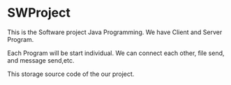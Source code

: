 # SWProject
This is the Software project Java Programming.
We have Client and Server Program.

Each Program will be start individual. We can connect each other, file send, and message send,etc.

This storage source code of the our project.
